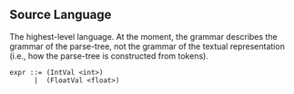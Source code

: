 ## Source Language

The highest-level language. At the moment, the grammar describes the grammar
of the parse-tree, not the grammar of the textual representation (i.e., how
the parse-tree is constructed from tokens).

```grammar
expr ::= (IntVal <int>)
      |  (FloatVal <float>)
```
